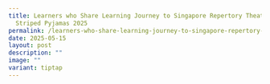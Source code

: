 ```yaml
---
title: Learners who Share Learning Journey to Singapore Repertory Theatre Boy in
  Striped Pyjamas 2025
permalink: /learners-who-share-learning-journey-to-singapore-repertory-theatre-boy-in-striped-pyjamas-2025/
date: 2025-05-15
layout: post
description: ""
image: ""
variant: tiptap
---
```

